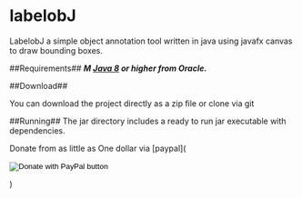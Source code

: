 # labelobJ
LabelobJ a simple object annotation tool written in java using javafx canvas to draw bounding boxes.

##Requirements##
***M [Java 8](https://www.oracle.com/technetwork/java/javase/downloads/jdk8-downloads-2133151.html) or higher from Oracle.***

##Download##

You can download the project directly as a zip file or clone via git

##Running##
The jar directory includes a ready to run jar executable with dependencies.

Donate from as little as One dollar via [paypal](<form action="https://www.paypal.com/cgi-bin/webscr" method="post" target="_top">
<input type="hidden" name="cmd" value="_s-xclick" />
<input type="hidden" name="hosted_button_id" value="MRWYLGXVSJU38" />
<input type="image" src="https://www.paypalobjects.com/en_US/i/btn/btn_donateCC_LG.gif" border="0" name="submit" title="PayPal - The safer, easier way to pay online!" alt="Donate with PayPal button" />
<img alt="" border="0" src="https://www.paypal.com/en_KE/i/scr/pixel.gif" width="1" height="1" />
</form>
) 
